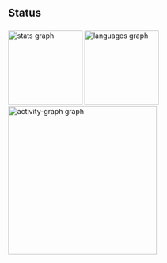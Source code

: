 <h2 align="left">Status</h2>

###

<div align="left">
  <img src="https://github-readme-stats.vercel.app/api?username=avnercaleb-tech&hide_title=false&hide_rank=false&show_icons=true&include_all_commits=true&count_private=true&disable_animations=false&theme=github_dark&locale=en&hide_border=false&order=1" height="150" alt="stats graph"  />
  <img src="https://github-readme-stats.vercel.app/api/top-langs?username=avnercaleb-tech&locale=en&hide_title=false&layout=compact&card_width=320&langs_count=5&theme=github_dark&hide_border=false&order=2" height="150" alt="languages graph"  />
  <img src="https://github-readme-activity-graph.vercel.app/graph?username=avnercaleb-tech&radius=16&theme=github-dark&area=true&order=5" height="300" alt="activity-graph graph"  />
</div>

###
